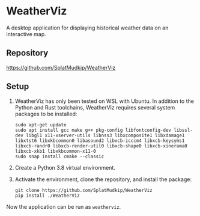 # WeatherViz

A desktop application for displaying historical weather data on an interactive map.

## Repository

https://github.com/SplatMudkip/WeatherViz

## Setup

1. WeatherViz has only been tested on WSL with Ubuntu. In addition to the Python and Rust toolchains, WeatherViz requires several system packages to be installed:

	```
	sudo apt-get update
	sudo apt install gcc make g++ pkg-config libfontconfig-dev libssl-dev libgl1 x11-xserver-utils libnss3 libxcomposite1 libxdamage1 libxtst6 libxkbcommon0 libasound2 libxcb-icccm4 libxcb-keysyms1 libxcb-randr0 libxcb-render-util0 libxcb-shape0 libxcb-xinerama0 libxcb-xkb1 libxkbcommon-x11-0
	sudo snap install cmake --classic
	```

2. Create a Python 3.8 virtual environment.

3. Activate the environment, clone the repository, and install the package:

	```
	git clone https://github.com/SplatMudkip/WeatherViz
	pip install ./WeatherViz
	```

Now the application can be run as `weatherviz`.
